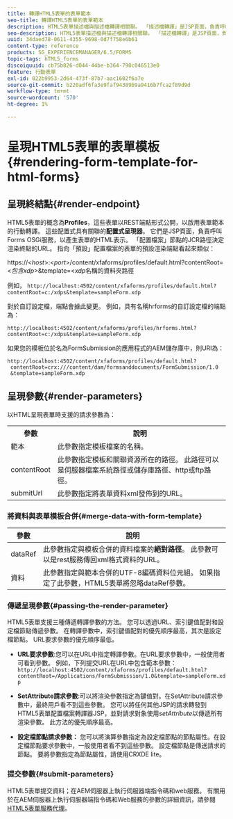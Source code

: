 ```yaml
---
title: 轉譯HTML5表單的表單範本
seo-title: 轉譯HTML5表單的表單範本
description: HTML5表單描述檔與描述檔轉譯相關聯。 「描述檔轉譯」是JSP頁面，負責呼叫Forms OSGi服務來產生表單的HTML表示。
seo-description: HTML5表單描述檔與描述檔轉譯相關聯。 「描述檔轉譯」是JSP頁面，負責呼叫Forms OSGi服務來產生表單的HTML表示。
uuid: 34daed78-0611-4355-9698-0d7f758e6b61
content-type: reference
products: SG_EXPERIENCEMANAGER/6.5/FORMS
topic-tags: hTML5_forms
discoiquuid: cb75b826-d044-44be-b364-790c046513e0
feature: 行動表單
exl-id: 022b9953-2d64-473f-87b7-aac1602f6a7e
source-git-commit: b220adf6fa3e9faf94389b9a9416b7fca2f89d9d
workflow-type: tm+mt
source-wordcount: '570'
ht-degree: 1%

---
```


# 呈現HTML5表單的表單模板{#rendering-form-template-for-html-forms}

## 呈現終結點{#render-endpoint}

HTML5表單的概念為&#x200B;**Profiles**，這些表單以REST端點形式公開，以啟用表單範本的行動轉譯。 這些配置式具有關聯的&#x200B;**配置式呈現器**。 它們是JSP頁面，負責呼叫Forms OSGi服務，以產生表單的HTML表示。 「配置檔案」節點的JCR路徑決定渲染終點的URL。 指向「預設」配置檔案的表單的預設渲染端點看起來類似：

https://&lt;*host*>:&lt;*port*>/content/xfaforms/profiles/default.html?contentRoot=&lt;*包含xdp*>&amp;template=&lt;*xdp*&#x200B;名稱的資料夾路徑

例如， `http://localhost:4502/content/xfaforms/profiles/default.html?contentRoot=c:/xdps&template=sampleForm.xdp`

對於自訂設定檔，端點會據此變更。 例如，具有名稱hrforms的自訂設定檔的端點為：

`http://localhost:4502/content/xfaforms/profiles/hrforms.html?contentRoot=c:/xdps&template=sampleForm.xdp`

如果您的模板位於名為FormSubmission的應用程式的AEM儲存庫中，則URI為：

```http
http://localhost:4502/content/xfaforms/profiles/default.html?
 contentRoot=crx:///content/dam/formsanddocuments/FormSubmission/1.0
 &template=sampleForm.xdp
```

## 呈現參數{#render-parameters}

以HTML呈現表單時支援的請求參數為：

<table>
 <tbody>
  <tr>
   <th><strong>參數 </strong></th>
   <th><strong>說明</strong></th>
  </tr>
  <tr>
   <td>範本<br /> </td>
   <td>此參數指定模板檔案的名稱。<br /> </td>
  </tr>
  <tr>
   <td>contentRoot<br /> </td>
   <td>此參數指定模板和關聯資源所在的路徑。 此路徑可以是伺服器檔案系統路徑或儲存庫路徑、http或ftp路徑。<br /> </td>
  </tr>
  <tr>
   <td>submitUrl<br /> </td>
   <td>此參數指定將表單資料xml發佈到的URL。<br /> </td>
  </tr>
 </tbody>
</table>

### 將資料與表單模板合併{#merge-data-with-form-template}

| 參數 | 說明 |
|---|---|
| dataRef | 此參數指定與模板合併的資料檔案的&#x200B;**絕對路徑**。 此參數可以是rest服務傳回xml格式資料的URL。 |
| 資料 | 此參數指定與範本合併的UTF-8編碼資料位元組。 如果指定了此參數，HTML5表單將忽略dataRef參數。 |

### 傳遞呈現參數{#passing-the-render-parameter}

HTML5表單支援三種傳遞轉譯參數的方法。 您可以透過URL、索引鍵值配對和設定檔節點傳遞參數。 在轉譯參數中，索引鍵值配對的優先順序最高，其次是設定檔節點。 URL要求參數的優先順序最低。

* **URL要求參數**:您可以在URL中指定轉譯參數。在URL要求參數中，一般使用者可看到參數。 例如，下列提交URL在URL中包含範本參數：`http://localhost:4502/content/xfaforms/profiles/default.html?contentRoot=/Applications/FormSubmission/1.0&template=sampleForm.xdp`

* **SetAttribute請求參數**:可以將渲染參數指定為鍵值對。在SetAttribute請求參數中，最終用戶看不到這些參數。 您可以將任何其他JSP的請求轉發到HTML5表單配置檔案轉譯器JSP，並對請求對象使用&#x200B;*setAttribute*&#x200B;以傳遞所有渲染參數。 此方法的優先順序最高。

* **設定檔節點請求參數：** 您可以將演算參數指定為設定檔節點的節點屬性。在設定檔節點要求參數中，一般使用者看不到這些參數。 設定檔節點是傳送請求的節點。 要將參數指定為節點屬性，請使用CRXDE lite。

### 提交參數{#submit-parameters}

HTML5表單提交資料；在AEM伺服器上執行伺服器端指令碼和web服務。 有關用於在AEM伺服器上執行伺服器端指令碼和Web服務的參數的詳細資訊，請參閱[HTML5表單服務代理](/help/forms/using/service-proxy.md)。

